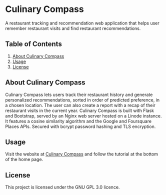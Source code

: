 # Culinary Compass

A restaurant tracking and recommendation web application that helps user remember restaurant visits and find restaurant recommendations.

## Table of Contents

1. [About Culinary Compass](#about-culinary-compass)
2. [Usage](#usage)
3. [License](#license)

## About Culinary Compass

Culinary Compass lets users track their restaurant history and generate personalized recommendations, sorted in order of predicted preference, in a chosen location. The user can also create a report with a recap of their restaurant visits in the current year. Culinary Compass is built with Flask and Bootstrap, served by an Nginx web server hosted on a Linode instance. It features a cosine similarity algorithm and the Google and Foursquare Places APIs. Secured with bcrypt password hashing and TLS encryption.

## Usage

Visit the website at [Culinary Compass](http://www.culinarycompass.live) and follow the tutorial at the bottom of the home page. 

## License

This project is licensed under the GNU GPL 3.0 licence. 

